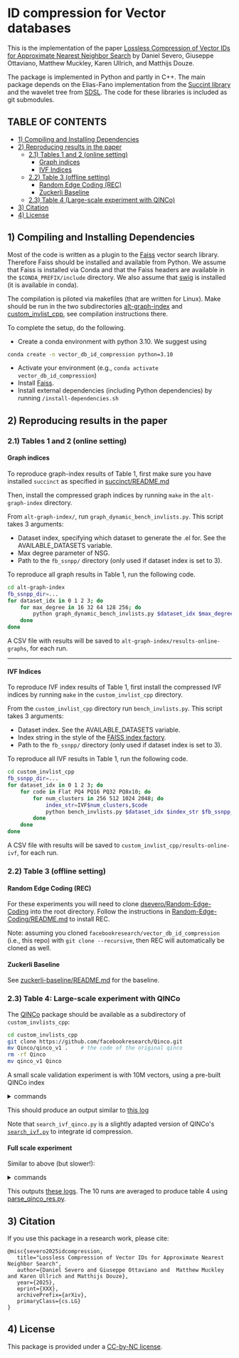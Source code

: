 # ID compression for Vector databases 

This is the implementation of the paper [Lossless Compression of Vector IDs for Approximate Nearest Neighbor Search](http://arxiv.org/pdf/fill_link_when_ready) by Daniel Severo, Giuseppe Ottaviano, Matthew Muckley, Karen Ullrich, and Matthijs Douze. 

The package is implemented in Python and partly in C++.
The main package depends on the Elias-Fano implementation from the [Succint library](https://github.com/ot/succinct/blob/master/elias_fano.hpp) and the wavelet tree from [SDSL](https://github.com/simongog/sdsl-lite). 
The code for these libraries is included as git submodules. 

## TABLE OF CONTENTS

- [1) Compiling and Installing Dependencies](#1-compiling-and-installing-dependencies)
- [2) Reproducing results in the paper](#2-reproducing-results-in-the-paper)
  - [2.1) Tables 1 and 2 (online setting)](#21-tables-1-and-2-online-setting)
    - [Graph indices](#graph-indices)
    - [IVF Indices](#ivf-indices)
  - [2.2) Table 3 (offline setting)](#22-table-3-offline-setting)
    - [Random Edge Coding (REC)](#random-edge-coding-rec)
    - [Zuckerli Baseline](#zuckerli-baseline)
  - [2.3) Table 4 (Large-scale experiment with QINCo)](#23-table-4-large-scale-experiment-with-qinco)
- [3) Citation](#3-citation)
- [4) License](#4-license)

## 1) Compiling and Installing Dependencies

Most of the code is written as a plugin to the [Faiss](https://github.com/facebookresearch/faiss) vector search library. 
Therefore Faiss should be installed and available from Python.
We assume that Faiss is installed via Conda and that the Faiss headers are available in the `$CONDA_PREFIX/include` directory. 
We also assume that [swig](https://swig.org/) is installed (it is available in conda). 

The compilation is piloted via makefiles (that are written for Linux). 
Make should be run in the two subdirectories [alt-graph-index](./alt-graph-index) and [custom_invlist_cpp](./custom_invlist_cpp), see compilation instructions there.


To complete the setup, do the following.
- Create a conda environment with python 3.10. We suggest using 
```sh
conda create -n vector_db_id_compression python=3.10
```
- Activate your environment (e.g., `conda activate vector_db_id_compression`)
- Install [Faiss](https://github.com/facebookresearch/faiss).
- Install external dependencies (including Python dependencies) by running `/install-dependencies.sh`

## 2) Reproducing results in the paper

### 2.1) Tables 1 and 2 (online setting)

#### Graph indices
To reproduce graph-index results of Table 1, first make sure you have installed `succinct` as specified in [succinct/README.md](https://github.com/ot/succinct/blob/669eebbdcaa0562028a22cb7c877e512e4f1210b/README.md)

Then, install the compressed graph indices by running `make` in the `alt-graph-index` directory.

From `alt-graph-index/`, run `graph_dynamic_bench_invlists.py`.
This script takes 3 arguments:

- Dataset index, specifying which dataset to generate the .el for. See the AVAILABLE_DATASETS variable.
- Max degree parameter of NSG.
- Path to the `fb_ssnpp/` directory (only used if dataset index is set to 3).

To reproduce all graph results in Table 1, run the following code.

```sh
cd alt-graph-index
fb_ssnpp_dir=...
for dataset_idx in 0 1 2 3; do
    for max_degree in 16 32 64 128 256; do
        python graph_dynamic_bench_invlists.py $dataset_idx $max_degree $fb_ssnpp_dir
    done
done
```

A CSV file with results will be saved to `alt-graph-index/results-online-graphs`, for each run.

---

#### IVF Indices 

To reproduce IVF index results of Table 1, first install the compressed IVF indices by running `make` in the `custom_invlist_cpp` directory.

From the `custom_invlist_cpp` directory run `bench_invlists.py`.
This script takes 3 arguments:

- Dataset index. See the AVAILABLE_DATASETS variable.
- Index string in the style of the [FAISS index factory](https://github.com/facebookresearch/faiss/wiki/The-index-factory).
- Path to the `fb_ssnpp/` directory (only used if dataset index is set to 3).

To reproduce all IVF results in Table 1, run the following code.
```sh
cd custom_invlist_cpp
fb_ssnpp_dir=...
for dataset_idx in 0 1 2 3; do
    for code in Flat PQ4 PQ16 PQ32 PQ8x10; do
        for num_clusters in 256 512 1024 2048; do
            index_str=IVF$num_clusters,$code
            python bench_invlists.py $dataset_idx $index_str $fb_ssnpp_dir
        done
    done
done
```

A CSV file with results will be saved to `custom_invlist_cpp/results-online-ivf`, for each run.

### 2.2) Table 3 (offline setting)

#### Random Edge Coding (REC)
For these experiments you will need to clone [dsevero/Random-Edge-Coding](https://github.com/dsevero/Random-Edge-Coding) into the root directory. Follow the instructions in [Random-Edge-Coding/README.md](https://github.com/dsevero/Random-Edge-Coding?tab=readme-ov-file#how-to-use-random-edge-coding) to install REC.

Note: assuming you cloned `facebookresearch/vector_db_id_compression` (i.e., this repo) with `git clone --recursive`, then REC will automatically be cloned as well.

#### Zuckerli Baseline
See [zuckerli-baseline/README.md](zuckerli-baseline/README.md) for the baseline.

### 2.3) Table 4: Large-scale experiment with QINCo

The [QINCo](https://github.com/facebookresearch/Qinco/tree/main/qinco_v1) package should be available as a subdirectory of `custom_invlists_cpp`: 
```sh
cd custom_invlists_cpp
git clone https://github.com/facebookresearch/Qinco.git
mv Qinco/qinco_v1 .    # the code of the original qinco 
rm -rf Qinco
mv qinco_v1 Qinco
```

A small scale validation experiment is with 10M vectors, using a pre-built QINCo index

<details><summary>commands</summary>
  
```sh
tmpdir=/scratch/matthijs/  # some temporary directory

# data from https://github.com/facebookresearch/Qinco/blob/main/docs/IVF_search.md
(cd $tmpdir; wget https://dl.fbaipublicfiles.com/QINCo/models/bigann_IVF65k_16x8_L2.pt )
(cd $tmpdir ; wget https://dl.fbaipublicfiles.com/QINCo/ivf/bigann10M_IVF65k_16x8_L2.faissindex )

# run baseline without id compression
# parameters are one of the optimal op points from 
# https://gist.github.com/mdouze/e4b7c9dbf6a52e0f7cf100ce0096aaa8
# cno=21

#  baseline 

python search_ivf_qinco.py --db bigann10M \
 --model $tmpdir/bigann_IVF65k_16x8_L2.pt \
 --index $tmpdir/bigann10M_IVF65k_16x8_L2.faissindex \
 --todo search  --nthread 32 --nprobe 64 --nshort 100 

# with ROC 

python search_ivf_qinco.py --db bigann10M \
 --model $tmpdir/bigann_IVF65k_16x8_L2.pt \
 --index $tmpdir/bigann10M_IVF65k_16x8_L2.faissindex \
 --todo search  --nthread 32 --nprobe 64 --nshort 100  \
 --id_compression roc --defer_id_decoding

```

</details>

This should produce an output similar to [this log](https://gist.github.com/mdouze/b28e1172f612764dc2cf5133b5614f7d)

Note that `search_ivf_qinco.py` is a slightly adapted version of QINCo's [`search_ivf.py`](https://github.com/facebookresearch/Qinco/blob/main/qinco_v1/search_ivf.py) to integrate id compression. 

#### Full scale experiment 

Similar to above (but slower!): 

<details><summary>commands</summary>

```sh

datadir=/checkpoint/matthijs/id_compression/qinco/

(cd $datadir && wget https://dl.fbaipublicfiles.com/QINCo/ivf/bigann1B_IVF1M_8x8_L2.faissindex)
(cd $datadir && wget https://dl.fbaipublicfiles.com/QINCo/models/bigann_IVF1M_8x8_L2.pt)

# cno=533 from https://gist.github.com/mdouze/0187c2ca3f96f806e41567af13f80442
# fastest run with R@1 > 0.3
params="--nprobe 128 --quantizer_efSearch 64 --nshort 200"

for comp in none packed-bits elias-fano roc wavelet-tree wavelet-tree-1; do 

    python -u search_ivf_qinco.py \
        --todo search \
        --db bigann1B \
        --model $datadir/bigann_IVF1M_8x8_L2.pt \
        --index $datadir/bigann1B_IVF1M_8x8_L2.faissindex \
        --nthread 32 \
        --id_compression $comp --defer_id_decoding --redo_search 10 \
        $params

done 

```

</details>

This outputs [these logs](https://gist.github.com/mdouze/93491e398da661843f215b17525eda59).
The 10 runs are averaged to produce table 4 using 
[parse_qinco_res.py](https://gist.github.com/mdouze/8fe85335197049db4d728ae0b427036f).

## 3) Citation 

If you use this package in a research work, please cite: 

```
@misc{severo2025idcompression,
   title="Lossless Compression of Vector IDs for Approximate Nearest Neighbor Search",
   author={Daniel Severo and Giuseppe Ottaviano and  Matthew Muckley and Karen Ullrich and Matthijs Douze},
   year={2025},
   eprint={XXX},
   archivePrefix={arXiv},
   primaryClass={cs.LG}
}
```

## 4) License 

This package is provided under a [CC-by-NC license](https://creativecommons.org/licenses/by-nc/4.0/deed.en).
